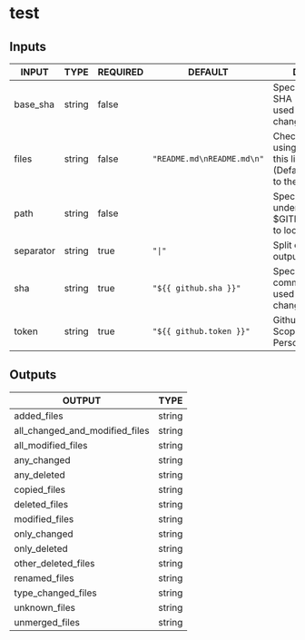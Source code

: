 # test

## Inputs

<!-- AUTO-DOC-INPUT:START - Do not remove or modify this section -->

|   INPUT   |  TYPE  | REQUIRED |          DEFAULT           |                                     DESCRIPTION                                     |
|-----------|--------|----------|----------------------------|-------------------------------------------------------------------------------------|
| base_sha  | string | false    |                            | Specify a base commit SHA<br>used for comparing changes                             |
| files     | string | false    | `"README.md\nREADME.md\n"` | Check for changes using only<br>this list of files (Defaults<br>to the entire repo) |
| path      | string | false    |                            | Specify a relative path under<br>$GITHUB_WORKSPACE to locate the repository<br>     |
| separator | string | true     | `"\|"`                     | Split character for array output<br>                                                |
| sha       | string | true     | `"${{ github.sha }}"`      | Specify a current commit SHA<br>used for comparing changes                          |
| token     | string | true     | `"${{ github.token }}"`    | Github token or Repo Scoped<br>Personal Access Token                                |

<!-- AUTO-DOC-INPUT:END -->

## Outputs

<!-- AUTO-DOC-OUTPUT:START - Do not remove or modify this section -->

|             OUTPUT             |  TYPE  |
|--------------------------------|--------|
| added_files                    | string |
| all_changed_and_modified_files | string |
| all_modified_files             | string |
| any_changed                    | string |
| any_deleted                    | string |
| copied_files                   | string |
| deleted_files                  | string |
| modified_files                 | string |
| only_changed                   | string |
| only_deleted                   | string |
| other_deleted_files            | string |
| renamed_files                  | string |
| type_changed_files             | string |
| unknown_files                  | string |
| unmerged_files                 | string |

<!-- AUTO-DOC-OUTPUT:END -->
